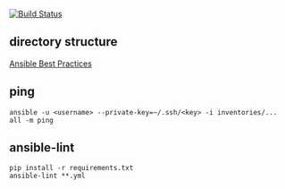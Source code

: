 [![Build Status](https://travis-ci.org/53ningen/public-ansible.svg?branch=master)](https://travis-ci.org/53ningen/public-ansible)

## directory structure

[Ansible Best Practices](https://www.google.co.jp/search?q=ansible+best+practices&oq=ansible+best+pra&aqs=chrome.0.0j69i57j0l4.3407j0j7&sourceid=chrome&ie=UTF-8)


## ping

```
ansible -u <username> --private-key=~/.ssh/<key> -i inventories/... all -m ping
```


## ansible-lint

```
pip install -r requirements.txt
ansible-lint **.yml
```
